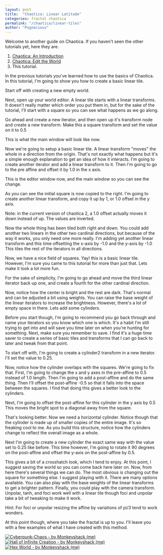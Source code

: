 ```yaml
---
layout: post
title:  "Chaotica: Linear Latitude"
categories: fractal chaotica
permalink: "/chaotica/linear-tiles"
author: "Pugnacious"
---
```


Welcome to another guide on Chaotica.  If you haven't seen the other tutorials
yet, here they are.

 1. [Chaotica: An Introduction][tutorial1]
 2. [Chaotica: Edit the World][tutorial2]
 3. This tutorial.

In the previous tutorials you've learned how to use the basics of Chaotica.  In
this tutorial, I'm going to show you how to create a basic linear tile.

Start off with creating a new empty world.

Next, open up your world editor.  A linear tile starts with a linear transforms.
 It doesn't really matter which order you put them in, but for the sake of the
tutorial, I'll start with a square so you can see what happens as we go along.

Go ahead and create a new iterator, and then open up it's transform node and
create a new transform.  Make this a square transform and set the value on it to
0.5

This is what the main window will look like now.

Now we're going to setup a basic linear tile.  A linear transform "moves" the
whole in a direction from the origin.  That's not exactly what happens but it's
a simple enough explanation to get an idea of how it interacts.  I'm going to
create another iterator and add a linear transform to it.  Then I'm going to go
to the pre affine and offset it by 1.0 in the x axis.

This is the editor window now, and the main window so you can see the change.

As you can see the initial square is now copied to the right.  I'm going to
create another linear transform, and copy it up by 1, or 1.0 offset in the y
axis.

Note: in the current version of chaotica 2, a 1.0 offset actually moves it down
instead of up.  The values are inverted.

Now the whole thing has been tiled both right and down.  You could add another
two linears in the other two cardinal directions, but because of the way it
works, you only need one more really.  I'm adding yet another linear transform
and this time offsetting the x-axis by -1.0 and the y-axis by -1.0  This tiles
the rest of the iterators in all directions.

Now, we have a nice field of squares.  Yay!  this is a basic linear tile.
 However, I'm sure you came to this tutorial for more than just that.  Lets make
it look a lot more fun.

For the sake of simplicity, I'm going to go ahead and move the third linear
iterator back up one, and create a fourth for the other cardinal direction.

Now, notice how the center is bright and the rest are dark.  That's normal and
can be adjusted a bit using weights.  You can raise the base weight of the
linear iterators to increase the brightness.  However, there's a lot of empty
space in there.  Lets add some cylinders.

Before you start though, I'm going to recommend you go back through and name
your iterators so you know which one is which.  It's a habit I'm still trying to
get into and will save you time later on when you're hunting for something.
 Next, make sure you remember to save.  I find it's a huge time saver to create
a series of basic tiles and transforms that I can go back to later and tweak
from that point.

To start off with, I'm going to create a cylinder2 transform in a new iterator.
 I'll set the value to 0.25.

Now, notice how the cylinder overlaps with the squares.  We're going to fix
that.  First, I'm going to change the x and y axes in the pre-affine to 0.5
instead of 1.0 length.  Then I'm going to add a post-affine and do the same
thing.  Then I'll offset the post-affine -0.5 so that it falls into the space
between the squares.  I find that doing this gives a better look to the
cylinders.

Next, I'm going to offset the post-affine for this cylinder in the y axis by 0.5
 This moves the bright spot to a diagonal away from the square.

That's looking better.  Now we need a horizontal cylinder.  Notice though that
the cylinder is made up of smaller copies of the entire image.  It's so freaking
cool to me.  As you build this structure, notice how the cylinders change to
reflect the overall image as a whole.

Next I'm going to create a new cylinder the exact same way with the value set to
0.25 like before.  This time however, I'm going to rotate it 90 degrees on the
post-affine and offset the y-axis on the post-affine by 0.5.

This gives a bit of a crosshatch look, which I tend to enjoy.  At this point, I
suggest saving the world so you can come back here later on.  Now, from here
there's several things we can do.  The most obvious is changing out the square
for something else.  I suggest playing with it.  There are many options
available.  You can also play with the base weights of the linear transforms to
get a brighter pattern.  Finally, you could play with the camera transform.
 Unpolar, tanh, and foci work well with a linear tile though foci and unpolar
take a bit of tweaking to make it work.

Hint: For foci or unpolar resizing the affine by variations of pi/3 tend to work
wonders.

At this point though, where you take the fractal is up to you.  I'll leave you
with a few examples of what I have created with this method.

[![Cyberpunk-Chaos - by Monkeyshack (me)](https://images-wixmp-ed30a86b8c4ca887773594c2.wixmp.com/f/c44d1498-1c89-4141-bf98-d14781623673/ddzpznz-7d8b956f-7c49-4b68-9b99-f2211ddf2b28.png?token=eyJ0eXAiOiJKV1QiLCJhbGciOiJIUzI1NiJ9.eyJzdWIiOiJ1cm46YXBwOiIsImlzcyI6InVybjphcHA6Iiwib2JqIjpbW3sicGF0aCI6IlwvZlwvYzQ0ZDE0OTgtMWM4OS00MTQxLWJmOTgtZDE0NzgxNjIzNjczXC9kZHpwem56LTdkOGI5NTZmLTdjNDktNGI2OC05Yjk5LWYyMjExZGRmMmIyOC5wbmcifV1dLCJhdWQiOlsidXJuOnNlcnZpY2U6ZmlsZS5kb3dubG9hZCJdfQ.XJI3XGLZxommfWciOxB_suJOqTWsokCHlGAQszIXNF0)](https://www.deviantart.com/monkeyshack/art/Cyberpunk-Chaos-846059471)
[![Hall of Infinite Creation - by Monkeyshack (me)](https://images-wixmp-ed30a86b8c4ca887773594c2.wixmp.com/f/c44d1498-1c89-4141-bf98-d14781623673/de0fy7x-7d5ca4ad-82a6-4602-af91-58f4a2523392.png?token=eyJ0eXAiOiJKV1QiLCJhbGciOiJIUzI1NiJ9.eyJzdWIiOiJ1cm46YXBwOiIsImlzcyI6InVybjphcHA6Iiwib2JqIjpbW3sicGF0aCI6IlwvZlwvYzQ0ZDE0OTgtMWM4OS00MTQxLWJmOTgtZDE0NzgxNjIzNjczXC9kZTBmeTd4LTdkNWNhNGFkLTgyYTYtNDYwMi1hZjkxLTU4ZjRhMjUyMzM5Mi5wbmcifV1dLCJhdWQiOlsidXJuOnNlcnZpY2U6ZmlsZS5kb3dubG9hZCJdfQ.ybylbP7gM_xlo7C8D23WM6sBF5IbwMH2C3WeUfJJ9I4)](https://www.deviantart.com/monkeyshack/art/Hall-of-Infinite-Creation-847270653)
[![Hex World - by Monkeyshack (me)](https://images-wixmp-ed30a86b8c4ca887773594c2.wixmp.com/f/c44d1498-1c89-4141-bf98-d14781623673/de1lz89-91a70a81-7444-4bdf-bc0d-7944787f25ec.png?token=eyJ0eXAiOiJKV1QiLCJhbGciOiJIUzI1NiJ9.eyJzdWIiOiJ1cm46YXBwOiIsImlzcyI6InVybjphcHA6Iiwib2JqIjpbW3sicGF0aCI6IlwvZlwvYzQ0ZDE0OTgtMWM4OS00MTQxLWJmOTgtZDE0NzgxNjIzNjczXC9kZTFsejg5LTkxYTcwYTgxLTc0NDQtNGJkZi1iYzBkLTc5NDQ3ODdmMjVlYy5wbmcifV1dLCJhdWQiOlsidXJuOnNlcnZpY2U6ZmlsZS5kb3dubG9hZCJdfQ.IZ945Du_WCgdzzXqtrewXrZKrYfsdpkctNKP6GZyvX4)](https://www.deviantart.com/monkeyshack/art/Hex-World-849231513)

[tutorial1]: https://blog.pugnacious.site/chaotica/introduction
[tutorial2]: https://blog.pugnacious.site/chaotica/editor
[tutorial3]: https://blog.pugnacious.site/chaotica/linear-tiles
